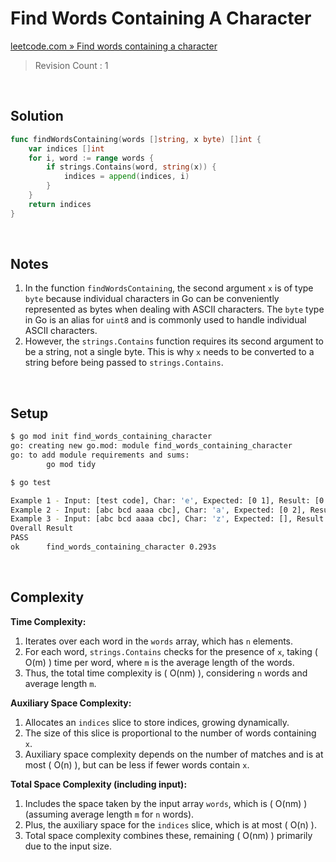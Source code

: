 # Find Words Containing A Character

[leetcode.com » Find words containing a character](https://leetcode.com/problems/find-words-containing-character)

> Revision Count : 1

<br>

## Solution

```go
func findWordsContaining(words []string, x byte) []int {
    var indices []int
    for i, word := range words {
        if strings.Contains(word, string(x)) {
            indices = append(indices, i)
        }
    }
    return indices
}
```

<br>

## Notes

1. In the function `findWordsContaining`, the second argument `x` is of type `byte` because individual characters in Go can be conveniently represented as bytes when dealing with ASCII characters. The `byte` type in Go is an alias for `uint8` and is commonly used to handle individual ASCII characters.
2. However, the `strings.Contains` function requires its second argument to be a string, not a single byte. This is why `x` needs to be converted to a string before being passed to `strings.Contains`.

<br>

## Setup

```bash
$ go mod init find_words_containing_character 
go: creating new go.mod: module find_words_containing_character
go: to add module requirements and sums:
        go mod tidy

$ go test

Example 1 - Input: [test code], Char: 'e', Expected: [0 1], Result: [0 1]    --------- Pass
Example 2 - Input: [abc bcd aaaa cbc], Char: 'a', Expected: [0 2], Result: [0 2]    --------- Pass
Example 3 - Input: [abc bcd aaaa cbc], Char: 'z', Expected: [], Result: []    --------- Pass
Overall Result
PASS
ok      find_words_containing_character 0.293s
```

<br>

## Complexity

**Time Complexity:**

1. Iterates over each word in the `words` array, which has `n` elements.
2. For each word, `strings.Contains` checks for the presence of `x`, taking \( O(m) \) time per word, where `m` is the average length of the words.
3. Thus, the total time complexity is \( O(nm) \), considering `n` words and average length `m`.

**Auxiliary Space Complexity:**

1. Allocates an `indices` slice to store indices, growing dynamically.
2. The size of this slice is proportional to the number of words containing `x`.
3. Auxiliary space complexity depends on the number of matches and is at most \( O(n) \), but can be less if fewer words contain `x`.

**Total Space Complexity (including input):**

1. Includes the space taken by the input array `words`, which is \( O(nm) \) (assuming average length `m` for `n` words).
2. Plus, the auxiliary space for the `indices` slice, which is at most \( O(n) \).
3. Total space complexity combines these, remaining \( O(nm) \) primarily due to the input size.